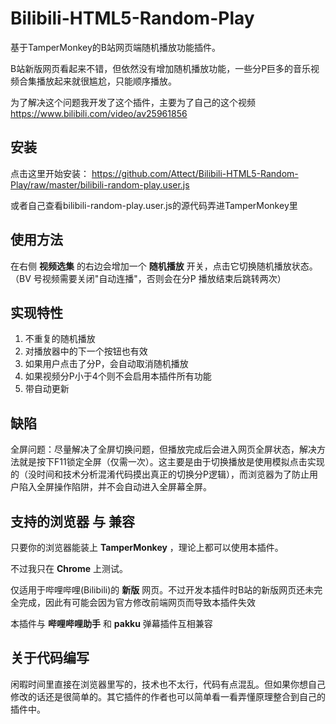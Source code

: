 # Bilibili-HTML5-Random-Play
基于TamperMonkey的B站网页端随机播放功能插件。

B站新版网页看起来不错，但依然没有增加随机播放功能，一些分P巨多的音乐视频合集播放起来就很尴尬，只能顺序播放。

为了解决这个问题我开发了这个插件，主要为了自己的这个视频 https://www.bilibili.com/video/av25961856

## 安装
点击这里开始安装： https://github.com/Attect/Bilibili-HTML5-Random-Play/raw/master/bilibili-random-play.user.js

或者自己查看bilibili-random-play.user.js的源代码弄进TamperMonkey里

## 使用方法
在右侧 __视频选集__ 的右边会增加一个 __随机播放__ 开关，点击它切换随机播放状态。（BV 号视频需要关闭"自动连播"，否则会在分P 播放结束后跳转两次）

## 实现特性
1. 不重复的随机播放
1. 对播放器中的下一个按钮也有效
1. 如果用户点击了分P，会自动取消随机播放
1. 如果视频分P小于4个则不会启用本插件所有功能
1. 带自动更新

## 缺陷
全屏问题：尽量解决了全屏切换问题，但播放完成后会进入网页全屏状态，解决方法就是按下F11锁定全屏（仅需一次）。这主要是由于切换播放是使用模拟点击实现的（没时间和技术分析混淆代码摸出真正的切换分P逻辑），而浏览器为了防止用户陷入全屏操作陷阱，并不会自动进入全屏幕全屏。

## 支持的浏览器 与 兼容
只要你的浏览器能装上 __TamperMonkey__ ，理论上都可以使用本插件。

不过我只在 __Chrome__ 上测试。

仅适用于哔哩哔哩(Bilibili)的 __新版__ 网页。不过开发本插件时B站的新版网页还未完全完成，因此有可能会因为官方修改前端网页而导致本插件失效

本插件与 __哔哩哔哩助手__ 和 __pakku__ 弹幕插件互相兼容

## 关于代码编写
闲暇时间里直接在浏览器里写的，技术也不太行，代码有点混乱。但如果你想自己修改的话还是很简单的。其它插件的作者也可以简单看一看弄懂原理整合到自己的插件中。